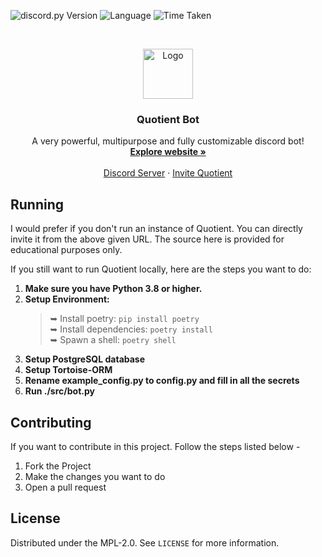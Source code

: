 ![discord.py Version](https://img.shields.io/badge/lib-discord.py%201.7.0-blue)
![Language](https://img.shields.io/badge/lang-Python%203.9-green)
![Time Taken](https://img.shields.io/badge/wakatime-5386%20hrs%2018%20min-red)

<br />
<p align="center">
  <a href="https://quotientbot.xyz/">
    <img src="https://images-ext-2.discordapp.net/external/kyAZe_dSdtyWkGpY2gj3bQ5QmlZ2FXIGn1sMLu7E0ks/%3Fsize%3D1024/https/cdn.discordapp.com/avatars/746348747918934096/d6d9b5c3476078f542a56699bf5d391a.png?width=656&height=656" alt="Logo" width="80" height="80">
  </a>

  <h3 align="center">Quotient Bot</h3>

  <p align="center">
    A very powerful, multipurpose and fully customizable discord bot!
    <br />
    <a href="https://quotientbot.xyz/"><strong>Explore website »</strong></a>
    <br />
    <br />
    <a href="https://discord.gg/aBM5xz6">Discord Server</a>
    ·
    <a href="https://discord.com/oauth2/authorize?client_id=746348747918934096&permissions=21175985838&redirect_uri=https://discord.gg/aBM5xz6&response_type=code&scope=bot">Invite Quotient</a>
  </p>
</p>

## Running

I would prefer if you don't run an instance of Quotient. You can directly invite it from the above given URL. The source here is provided for educational purposes only.

If you still want to run Quotient locally, here are the steps you want to do:

1. **Make sure you have Python 3.8 or higher.**
2. **Setup Environment:**
   > ➥ Install poetry: `pip install poetry`<br>
   > ➥ Install dependencies: `poetry install`<br>
   > ➥ Spawn a shell: `poetry shell`<br>
3. **Setup PostgreSQL database**
4. **Setup Tortoise-ORM**
5. **Rename example_config.py to config.py and fill in all the secrets**
6. **Run ./src/bot.py**

<!-- CONTRIBUTING -->

## Contributing

If you want to contribute in this project. Follow the steps listed below -

1. Fork the Project
2. Make the changes you want to do
3. Open a pull request

<!-- LICENSE -->

## License

Distributed under the MPL-2.0. See `LICENSE` for more information.
